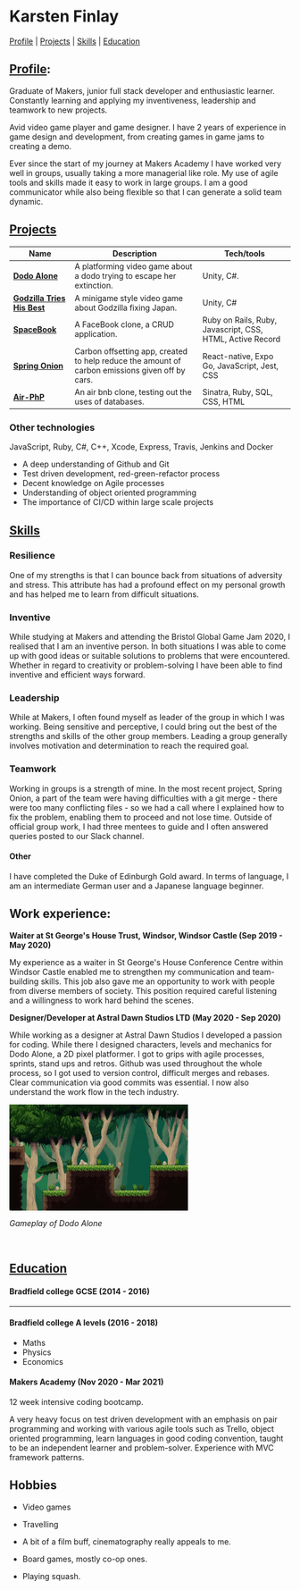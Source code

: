 # Karsten Finlay
[Profile](#profile) | [Projects](#projects) | [Skills](#Skills) | [Education](#Education)

## [Profile](#Profile):

Graduate of Makers, junior full stack developer and enthusiastic learner. Constantly learning and applying my inventiveness, leadership and teamwork to new projects.

Avid video game player and game designer. I have 2 years of experience in game design and development, from creating games in game jams to creating a demo.

Ever since the start of my journey at Makers Academy I have worked very well in groups, usually taking a more managerial like role. My use of agile tools and skills made it easy to work in large groups. I am a good communicator while also being flexible so that I can generate a solid team dynamic.

## [Projects](#projects)

| Name                         | Description | Tech/tools        |
| ---------------------------- | ----------------- | ------------------- |
| [**Dodo Alone**](https://www.youtube.com/watch?v=OE4eqvqEwUo) | A platforming video game about a dodo trying to escape her extinction. | Unity, C#. |
| [**Godzilla Tries His Best**](https://globalgamejam.org/2020/games/godzilla-tries-his-best-8) | A minigame style video game about Godzilla fixing Japan.| Unity, C#|
| [**SpaceBook**](https://github.com/KarstenFinlay/acebook-sholk) | A FaceBook clone, a CRUD application. | Ruby on Rails, Ruby, Javascript, CSS, HTML, Active Record |
| [**Spring Onion**](https://github.com/KarstenFinlay/SmellsLikeGreenSpirit) | Carbon offsetting app, created to help reduce the amount of carbon emissions given off by cars. | React-native, Expo Go, JavaScript, Jest, CSS |
| [**Air-PhP**](https://github.com/KarstenFinlay/Air-PhP) | An air bnb clone, testing out the uses of databases. | Sinatra, Ruby, SQL, CSS, HTML  |

### Other technologies
JavaScript, Ruby, C#, C++, Xcode, Express, Travis, Jenkins and Docker 

* A deep understanding of Github and Git
* Test driven development, red-green-refactor process
* Decent knowledge on Agile processes
* Understanding of object oriented programming
* The importance of CI/CD within large scale projects

## [Skills](#Skills)

### Resilience

One of my strengths is that I can bounce back from situations of adversity and stress. This attribute has had a profound effect on my personal growth and has helped me to learn from difficult situations.

### Inventive

While studying at Makers and attending the Bristol Global Game Jam 2020, I realised that I am an inventive person. In both situations I was able to come up with good ideas or suitable solutions to problems that were encountered. Whether in regard to creativity or problem-solving I have been able to find inventive and efficient ways forward.

### Leadership

While at Makers, I often found myself as leader of the group in which I was working. Being sensitive and perceptive, I could bring out the best of the strengths and skills of the other group members. Leading a group generally involves motivation and determination to reach the required goal.

### Teamwork

Working in groups is a strength of mine. In the most recent project, Spring Onion, a part of the team were having difficulties with a git merge - there were too many conflicting files - so we had a call where I explained how to fix the problem, enabling them to proceed and not lose time. Outside of official group work, I had three mentees to guide and I often answered queries posted to our Slack channel.

#### Other

I have completed the Duke of Edinburgh Gold award. In terms of language, I am an intermediate German user and a Japanese language beginner.

## Work experience:

**Waiter at St George's House Trust, Windsor, Windsor Castle (Sep 2019 - May 2020)**

My experience as a waiter in St George's House Conference Centre within Windsor Castle enabled me to strengthen my communication and team-building skills. This job also gave me an opportunity to work with people from diverse members of society. This position required careful listening and a willingness to work hard behind the scenes.

**Designer/Developer at Astral Dawn Studios LTD (May 2020 - Sep 2020)**

While working as a designer at Astral Dawn Studios I developed a passion for coding. While there I designed characters, levels and mechanics for Dodo Alone, a 2D pixel platformer. I got to grips with agile processes, sprints, stand ups and retros. Github was used throughout the whole process, so I got used to version control, difficult merges and rebases. Clear communication via good commits was essential. I now also understand the work flow in the tech industry.

<img align="center" src="./Dodo.gif" width="320" height="190" />

*Gameplay of Dodo Alone*

<br/>

## [Education](#Education)

#### Bradfield college GCSE (2014 - 2016)
---

#### Bradfield college A levels (2016 - 2018)
- Maths
- Physics
- Economics

#### Makers Academy (Nov 2020 - Mar 2021)

12 week intensive coding bootcamp.

A very heavy focus on test driven development with an emphasis on pair programming and working with various agile tools such as Trello, object oriented programming, learn languages in good coding convention, taught to be an independent learner and problem-solver. Experience with MVC framework patterns.

## Hobbies

- Video games

- Travelling 

- A bit of a film buff, cinematography really appeals to me.

- Board games, mostly co-op ones.

- Playing squash.
